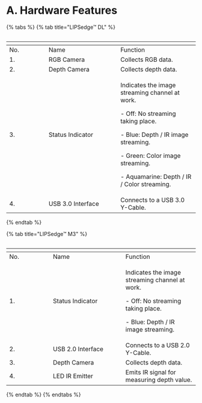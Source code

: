 # A. Hardware Features

{% tabs %}
{% tab title="LIPSedge™ DL" %}
<figure><img src="../../.gitbook/assets/global_camera/image (3).png" alt=""><figcaption></figcaption></figure>

<table data-header-hidden><thead><tr><th width="88.66666666666666"></th><th width="175"></th><th></th></tr></thead><tbody><tr><td>No.</td><td>Name</td><td>Function</td></tr><tr><td>1.</td><td>RGB Camera</td><td>Collects RGB data.</td></tr><tr><td>2.</td><td>Depth Camera</td><td>Collects depth data.</td></tr><tr><td>3.</td><td>Status Indicator</td><td><p>Indicates the image streaming channel at work.</p><p>- Off: No streaming taking place.</p><p>- Blue: Depth / IR image streaming.</p><p>- Green: Color image streaming.</p><p>- Aquamarine: Depth / IR / Color streaming.</p></td></tr><tr><td>4.</td><td>USB 3.0 Interface</td><td>Connects to a USB 3.0 Y-Cable.</td></tr></tbody></table>
{% endtab %}

{% tab title="LIPSedge™ M3" %}
<figure><img src="../../.gitbook/assets/global_camera/image (1).png" alt=""><figcaption></figcaption></figure>



<table data-header-hidden><thead><tr><th width="100.32145402708483"></th><th width="177"></th><th></th></tr></thead><tbody><tr><td>No.</td><td>Name</td><td>Function</td></tr><tr><td>1.</td><td>Status Indicator</td><td><p>Indicates the image streaming channel at work.</p><p>- Off: No streaming taking place.</p><p>- Blue: Depth / IR image streaming.</p></td></tr><tr><td>2.</td><td>USB 2.0 Interface</td><td>Connects to a USB 2.0 Y-Cable.</td></tr><tr><td>3.</td><td>Depth Camera</td><td>Collects depth data.</td></tr><tr><td>4.</td><td>LED IR Emitter</td><td>Emits IR signal for measuring depth value.</td></tr></tbody></table>
{% endtab %}
{% endtabs %}
